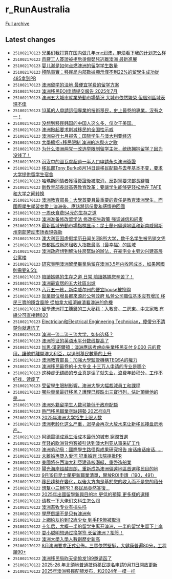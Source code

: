# r_RunAustralia

[Full archive](archive.md)

## Latest changes

- `251002170123` [兄弟们我打算在国内做几年cnc润澳，麻烦看下我的计划怎么样](../posts/r_RunAustralia/250810183716_1mmqb1j.md)
- `251002170123` [肉厰工人簽證被拒后燙傷嬰兒逃離澳洲 最新進展](../posts/r_RunAustralia/250818023927_1mta3wg.md)
- `251002170123` [婴儿潮是如何点燃澳洲的留学学生数量](../posts/r_RunAustralia/250731142037_1me2voq.md)
- `251002170123` [殘酷事實：移民局内部數據顯示僅不到22%的留學生成功從485拿到PR](../posts/r_RunAustralia/250809065436_1mlizcj.md)
- `251002170123` [澳洲留学的洼地 最便宜学费的留学方案](../posts/r_RunAustralia/250814061308_1mpsit4.md)
- `251002170123` [澳洲移民EOI申請提交報告 2025年7月](../posts/r_RunAustralia/250810013650_1mm61tv.md)
- `251002170123` [澳洲五大城市就業勞動市場情況 大城市依然繁榮 但個別區域表現不佳](../posts/r_RunAustralia/250817085657_1mslypl.md)
- `251002170123` [13萬的人申請這個專業的技術移民，史上最卷的專業，沒有之一！](../posts/r_RunAustralia/250809231033_1mm32r0.md)
- `251002170123` [没想到移民韩国的中国人这么多，仅次于美国。](../posts/r_RunAustralia/250731221240_1mef5vt.md)
- `251002170123` [澳洲掀起要求削减移民的全国性示威](../posts/r_RunAustralia/250816220748_1ms9d4p.md)
- `251002170123` [澳洲央行七月报告：国际学生与澳大利亚经济](../posts/r_RunAustralia/250731143634_1me3a7d.md)
- `251002170123` [大學擴招+移民限制 澳洲的冰與火之歌](../posts/r_RunAustralia/250808082452_1mkpnq6.md)
- `251002170123` [为什么澳洲两党一改选举限制留学主张，统统拥抱留学？因为没钱了！](../posts/r_RunAustralia/250810222636_1mmw2qp.md)
- `251002170123` [沉沒中的圖瓦盧超過一半人口申請永久澳洲簽證](../posts/r_RunAustralia/250801120237_1meuma1.md)
- `251002170123` [移民部Tony Burke8月14日谈移民配额与去年基本不变，要求大学提供留学生宿舍](../posts/r_RunAustralia/250814064544_1mpt3cn.md)
- `251002170123` [哈瑪斯同情者獲得簽證後被取消，反對黨要求部長辭職](../posts/r_RunAustralia/250809004454_1mlc2qm.md)
- `251002170123` [新教育部長談高等教育改革：要讓学生能够更轻松地在 TAFE 和大学之间转换](../posts/r_RunAustralia/250819073740_1mubvg4.md)
- `251002170123` [澳洲教育部長：大學首要且最重要的責任是教育澳洲學生，而國際學生學習並愛上澳洲後，應該將這份愛和感情帶回國](../posts/r_RunAustralia/250819080020_1muc8dn.md)
- `251002170123` [一周伙食费54元的生存之道](../posts/r_RunAustralia/250815202128_1mr966v.md)
- `251002170123` [澳洲准备修改留学法 修改招生政策 强调诚信和问责](../posts/r_RunAustralia/250813225640_1mpjh02.md)
- `251002170123` [最新區域勞動市場指標显示：昆士蘭州偏遠地區和新南威爾斯州南部劳动市场表現強勁](../posts/r_RunAustralia/250816230836_1msavu2.md)
- `251002170123` [澳大利亚因虚假学历丑闻关闭8所大学，数千名学生被吊销文凭](../posts/r_RunAustralia/250818024815_1mtaada.md)
- `251002170123` [首都區成爲房租收入指數最高（最幸福）的區域](../posts/r_RunAustralia/250801124530_1mevj6h.md)
- `251002170123` [澳洲政府想到解決住房緊缺的辦法，在豪宅业主旁边兴建高层公寓楼](../posts/r_RunAustralia/250809203533_1mlzkiq.md)
- `251002170123` [研究表明澳洲留學畢業后留在澳洲3.5年内收回成本，如果回國則需要9.5年](../posts/r_RunAustralia/250815033839_1mqmgq7.md)
- `251002170123` [陪讀媽媽的生存之道 日常 陪讀媽媽您辛苦了！](../posts/r_RunAustralia/250815120609_1mqvvp3.md)
- `251002170123` [澳洲最宜居的五大社區出爐](../posts/r_RunAustralia/250809061050_1mlia7b.md)
- `251002170123` [八万五一栋，新南威尔州的便宜house被抢购](../posts/r_RunAustralia/250815084111_1mqrygm.md)
- `251002170123` [就業崗位增長都來源於公營政府 私營公司職位基本沒有增加 移民三寶的隱含風險 從加拿大經濟崩潰看澳洲的危機](../posts/r_RunAustralia/250813013400_1morbzr.md)
- `251002170123` [留學澳洲打工賺錢的三大秘籍：入教會、二房東、中文家教 有緣分可直接轉820](../posts/r_RunAustralia/250817084649_1mslt2p.md)
- `251002170123` [Electrician和Electrical Engineering Technician，傻傻分不清楚你就進坑了](../posts/r_RunAustralia/250802015257_1mfejju.md)
- `251002170123` [澳洲一流二流三流大学，如何选择？](../posts/r_RunAustralia/250811142630_1mneg80.md)
- `251002170123` [澳洲签证的英语水平分数线提高了](../posts/r_RunAustralia/250807223456_1mke9w5.md)
- `251002170123` [加思·漢密爾頓：澳洲應該考慮向失業移民支付 9,000 元的費用，讓他們離開澳大利亞，以遏制移民數量的上升](../posts/r_RunAustralia/250819081907_1mucj4t.md)
- `251002170123` [澳洲教育部長：加強大學監管機構TEQSA的權力](../posts/r_RunAustralia/250819074300_1mubygh.md)
- `251002170123` [澳洲移民最卷的十大专业 十三万人申请的专业是哪个](../posts/r_RunAustralia/250810011803_1mm5o9f.md)
- `251002170123` [这种虚无缥缈的专业真是读了就失业，浪费年龄积分，工作不好找，读废了](../posts/r_RunAustralia/250731222335_1meffag.md)
- `251002170123` [受留學生限制影響，澳洲大學大幅裁減員工和課程](../posts/r_RunAustralia/250816233807_1msblj5.md)
- `251002170123` [哪些專業最好移民？護理已經跌出三寶行列，估計頂替他的是……](../posts/r_RunAustralia/250802022427_1mff5ze.md)
- `251002170123` [澳洲外籍留学生人数可能低于政府配额](../posts/r_RunAustralia/250731140723_1me2k0q.md)
- `251002170123` [熱門移民職業空缺趨勢 2025年8月](../posts/r_RunAustralia/250811072848_1mn6jfg.md)
- `251002170123` [2025年澳洲大学招生上限人数](../posts/r_RunAustralia/250810214802_1mmv5nt.md)
- `251002170123` [澳洲老龄化这么严重，迟早会再次大放水来让新移民接盘房地产。](../posts/r_RunAustralia/250801083917_1mer4yq.md)
- `251002170123` [阿德雷德成爲生活成本最低的城市 窮潤首選](../posts/r_RunAustralia/250818222410_1mu0ldl.md)
- `251002170122` [年轻的欧洲背包客被引诱到澳大利亚从事采矿工作](../posts/r_RunAustralia/250826135245_1n0mgnv.md)
- `251002170122` [澳洲劳动局：國際學生路径與成果研究报告 废话废话废话……](../posts/r_RunAustralia/251001132543_1nv85b5.md)
- `251002170122` [未離婚再墮入愛河 犯重婚罪 法院拒批PR](../posts/r_RunAustralia/250924072457_1np5tvj.md)
- `251002170122` [美國將在西澳大利亞建造核潛艇，重啓造船業](../posts/r_RunAustralia/250915011404_1nh8i1q.md)
- `251002170122` [陽光海岸超越吉朗，重新成為澳洲偏遠地區首選移民目的地](../posts/r_RunAustralia/250911032204_1ndybln.md)
- `251002170122` [9月19日昆士蘭更新職業清單，開放ROI申請（190，491）](../posts/r_RunAustralia/250919085616_1nkyf4x.md)
- `251002170122` [移民趨勢在變化，以後大方向是基於您的收入而不是您的積分](../posts/r_RunAustralia/250829071430_1n30op8.md)
- `251002170122` [想幫小三辦PR？移民局竟然答復...](../posts/r_RunAustralia/250901111204_1n5lw54.md)
- `251002170122` [2025年出國留學新興目的地 更低的預算 更多樣的選擇](../posts/r_RunAustralia/250821235856_1mwrdpc.md)
- `251002170122` [请教一下大佬们文科生怎么润](../posts/r_RunAustralia/250904091333_1n858un.md)
- `251002170122` [澳洲畜牧专业有搞头吗](../posts/r_RunAustralia/250822150204_1mx8wp3.md)
- `251002170122` [學歷倒讀不是只有澳洲有](../posts/r_RunAustralia/250830032854_1n3rfmv.md)
- `251002170122` [上網約友約到12嵗少女 到手PR慘被取消](../posts/r_RunAustralia/250921093756_1nmnoms.md)
- `251002170122` [十年后，大概一半的留学生离开澳洲，一半的留学生留下上岸](../posts/r_RunAustralia/251001140501_1nv943g.md)
- `251002170122` [耍小聪明想通过换学签 长留澳洲？拒签！](../posts/r_RunAustralia/250905142713_1n96r7h.md)
- `251002170122` [澳洲大學入學人數創歷史新高](../posts/r_RunAustralia/251001132733_1nv86w8.md)
- `251002170122` [8月澳洲要求正式公佈，三寶依然堅挺，大健康普遍80分，工程類90+](../posts/r_RunAustralia/250902114627_1n6h9v1.md)
- `251002170122` [澳洲移民局昨天偷偷发189邀请函了](../posts/r_RunAustralia/250822040928_1mwwlq1.md)
- `251002170122` [2025-26 年北領地普通技術移民提名申請9月11日開放更新](../posts/r_RunAustralia/250913080749_1nfrx1z.md)
- `251002170122` [2025年澳洲移民配额发布，和2024年一模一样](../posts/r_RunAustralia/250904121202_1n88f70.md)
